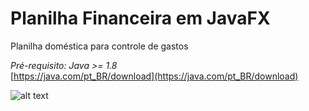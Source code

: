 # Planilha Financeira em JavaFX
Planilha doméstica para controle de gastos

*Pré-requisito: Java >= 1.8*\
[https://java.com/pt_BR/download](https://java.com/pt_BR/download)  

![alt text](https://preview.ibb.co/gfxcJe/Screen_Shot_2018_10_04_at_2_30_52_PM.png)
